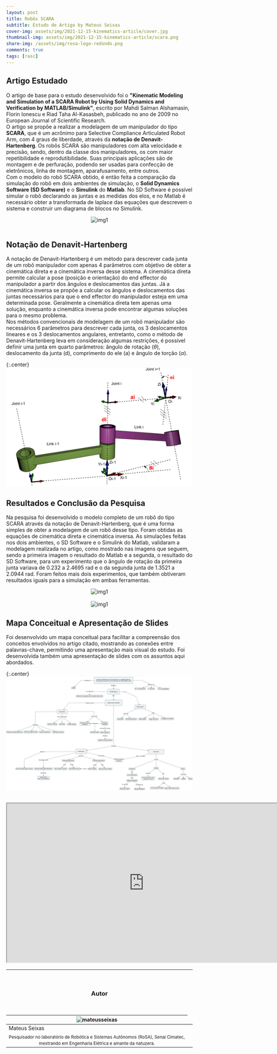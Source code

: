 ```yaml
---
layout: post
title: Robôs SCARA
subtitle: Estudo de Artigo by Mateus Seixas
cover-img: assets/img/2021-12-15-kinematics-article/cover.jpg
thumbnail-img: assets/img/2021-12-15-kinematics-article/scara.png
share-img: /assets/img/rosa-logo-redondo.png
comments: true
tags: [rasc]
---
```

## Artigo Estudado

O artigo de base para o estudo desenvolvido foi o **"Kinematic Modeling and Simulation of a SCARA Robot by Using Solid Dynamics and Verification by MATLAB/Simulink"**, escrito por Mahdi Salman Alshamasin, Florin Ionescu e Riad Taha Al-Kasasbeh, publicado no ano de 2009 no European Journal of Scientific Research.
<br>
O artigo se propõe a realizar a modelagem de um manipulador do tipo **SCARA**, que é um acrônimo para Selective Compliance Articulated Robot Arm, com 4 graus de liberdade, através da **notação de Denavit-Hartenberg**. Os robôs SCARA são manipuladores com alta velocidade e precisão, sendo, dentro da classe dos manipuladores, os com maior repetibilidade e reprodutibilidade. Suas principais aplicações são de montagem e de perfuração, podendo ser usadas para confecção de eletrônicos, linha de montagem, aparafusamento, entre outros. 
<br>
Com o modelo do robô SCARA obtido, é então feita a comparação da simulação do robô em dois ambientes de simulação, o **Solid Dynamics Software (SD Software)** e o **Simulink** do **Matlab**. No SD Software é possível simular o robô declarando as juntas e as medidas dos elos, e no Matlab é necessário obter a transformada de laplace das equações que descrevem o sistema e construir um diagrama de blocos no Simulink.
<center>
  <img src="{{ 'assets/img/2021-12-15-kinematics-article/scara.png' | relative_url }}" width="600" text-align=center alt="img1" />
</center>
<br>

## Notação de Denavit-Hartenberg

A notação de Denavit-Hartenberg é um método para descrever cada junta de um robô manipulador com apenas 4 parâmetros com objetivo de obter a cinemática direta e a cinemática inversa desse sistema. A cinemática direta permite calcular a pose (posição e orientação) do end effector do manipulador a partir dos ângulos e deslocamentos das juntas. Já a cinemática inversa se propõe a calcular os ângulos e deslocamentos das juntas necessários para que o end effector do manipulador esteja em uma determinada pose. Geralmente a cinemática direta tem apenas uma solução, enquanto a cinemática inversa pode encontrar algumas soluções para o mesmo problema.
<br>
Nos métodos convencionais de modelagem de um robô manipulador são necessários 6 parâmetros para descrever cada junta, os 3 deslocamentos lineares e os 3 deslocamentos angulares, entretanto, como o método de Denavit-Hartenberg leva em consideração algumas restrições, é possível definir uma junta em quarto parâmetros: ângulo de rotação ($\theta$), deslocamento da junta (d), comprimento do ele (a) e ângulo de torção ($\alpha$). 

{:.center}
[![drawing500](../assets/img/2021-12-15-kinematics-article/Classic-DHparameters.png)](../assets/img/2021-12-15-kinematics-article/Classic-DHparameters.png) 

## Resultados e Conclusão da Pesquisa

Na pesquisa foi desenvolvido o modelo completo de um robô do tipo SCARA através da notação de Denavit-Hartenberg, que é uma forma simples de obter a modelagem de um robô desse tipo. Foram obtidas as equações de cinemática direta e cinemática inversa. As simulações feitas nos dois ambientes, o SD Software e o Simulink do Matlab, validaram a modelagem realizada no artigo, como mostrado nas imagens que seguem, sendo a primeira imagem o resultado do Matlab e a segunda, o resultado do SD Software, para um experimento que o ângulo de rotação da primeira junta variava de 0.232 a 2.4695 rad e o da segunda junta de 1.3521 a 2.0944 rad. Foram feitos mais dois experimentos, que também obtiveram resultados iguais para a simulação em ambas ferramentas.

<center>
  <img src="{{ 'assets/img/2021-12-15-kinematics-article/m_3.png' | relative_url }}" width="500" text-align=center alt="img1" />
</center>
<br>
<center>
  <img src="{{ 'assets/img/2021-12-15-kinematics-article/sd_3.png' | relative_url }}" width="500" text-align=center alt="img1" />
</center>

## Mapa Conceitual e Apresentação de Slides

Foi desenvolvido um mapa conceitual para facilitar a compreensão dos conceitos envolvidos no artigo citado, mostrando as conexões entre palavras-chave, permitindo uma apresentação mais visual do estudo. Foi desenvolvida também uma apresentação de slides com os assuntos aqui abordados.

{:.center}
[![drawing500](../assets/img/2021-12-15-kinematics-article/KinematicModelingAndSimulationSCARArobot-seixas-artigo2-20211028.png)](../assets/img/2021-12-15-kinematics-article/KinematicModelingAndSimulationSCARArobot-seixas-artigo2-20211028.png) 

<br>
<iframe src ="https://drive.google.com/file/d/1bdZ56AsbMFPB-PsMLYJCUCNfLarYLGr3/preview" width='740' height='430' allowfullscreen mozallowfullscreen webkitallowfullscreen></iframe>
<br>

---------------------
<br>

<!-- autor -->
<center><h3 class="post-title">Autor</h3><br/></center>
<div class="row">
  <div class="col-xl-auto offset-xl-0 col-lg-4 offset-lg-0 center">
    <table class="table-borderless highlight">
      <thead>
        <tr>
          <th><img src="{{ 'assets/img/people/mateusseixas-1.png' | relative_url }}" width="100" alt="mateusseixas" class="img-fluid rounded-circle" /></th>
        </tr>
      </thead>
      <tbody>
        <tr class="font-weight-bolder" style="text-align: center margin-top: 0">
          <td>Mateus Seixas</td>
        </tr>
        <tr style="text-align: center" >
          <td style="vertical-align: top"><small>Pesquisador no laboratório de Robótica e Sistemas Autônomos (RoSA), Senai Cimatec, mestrando em Engenharia Elétrica e amante da natuzera.</small></td>
          <td></td>
        </tr>
      </tbody>
    </table>
  </div>
</div>

<br>
